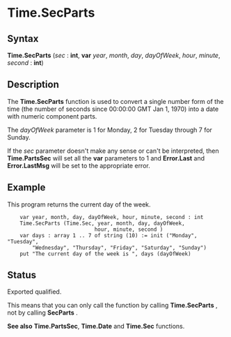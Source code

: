 
# Time.SecParts

## Syntax
**Time.SecParts** (_sec_ : **int**, **var** _year_, _month_, _day_,        _dayOfWeek_, _hour_, _minute_, _second_ : **int**)

## Description
The **Time.SecParts** function is used to convert a single number form of the time (the number of seconds since 00:00:00 GMT Jan 1, 1970) into a date with numeric component parts.

The _dayOfWeek_ parameter is 1 for Monday, 2 for Tuesday through 7 for Sunday.

If the _sec_ parameter doesn't make any sense or can't be interpreted, then **Time.PartsSec** will set all the **var** parameters to  1 and **Error.Last** and **Error.LastMsg** will be set to the appropriate error.


## Example
This program returns the current day of the week.

        var year, month, day, dayOfWeek, hour, minute, second : int
        Time.SecParts (Time.Sec, year, month, day, dayOfWeek, 
                                hour, minute, second )
        var days : array 1 .. 7 of string (10) := init ("Monday", "Tuesday", 
            "Wednesday", "Thursday", "Friday", "Saturday", "Sunday")
        put "The current day of the week is ", days (dayOfWeek)
## Status
Exported qualified.

This means that you can only call the function by calling **Time.SecParts** , not by calling **SecParts** .


**See also**   **Time.PartsSec**, **Time.Date** and **Time.Sec** functions.


